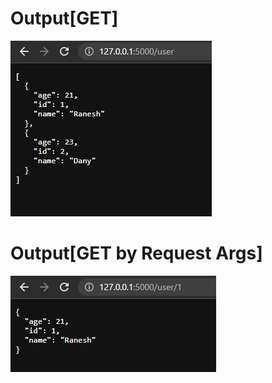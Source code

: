 # Output[GET]
![GET output](https://github.com/IBM-EPBL/IBM-Project-11915-1659357357/blob/main/Assignments/(Team%20Member%204)%20-%2019I339%20-%20RaneshA/Assignment1/2.FlaskApp/output1.png)
# Output[GET by Request Args]
![GET by request args](https://github.com/IBM-EPBL/IBM-Project-11915-1659357357/blob/main/Assignments/(Team%20Member%204)%20-%2019I339%20-%20RaneshA/Assignment1/2.FlaskApp/output2.png)
